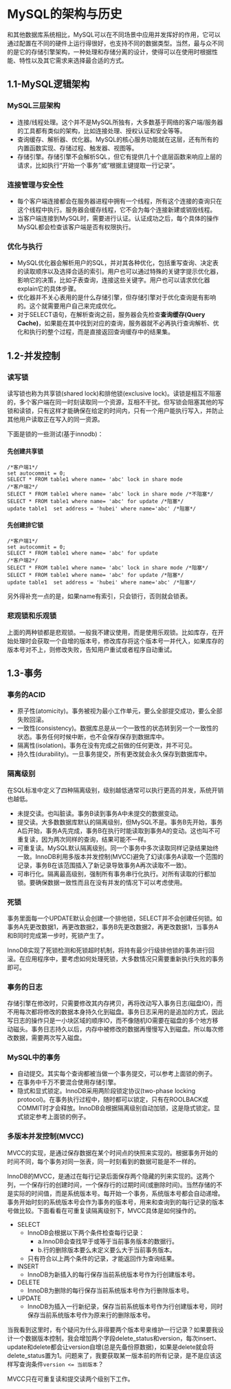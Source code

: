 # MySQL的架构与历史

和其他数据库系统相比，MySQL可以在不同场景中应用并发挥好的作用，它可以通过配置在不同的硬件上运行得很好，也支持不同的数据类型。当然，最与众不同的是它的存储引擎架构，一种处理和存储分离的设计，使得可以在使用时根据性能、特性以及其它需求来选择最合适的方式。

## 1.1-MySQL逻辑架构

### MySQL三层架构

* 连接/线程处理。这个并不是MySQL所独有，大多数基于网络的客户端/服务器的工具都有类似的架构，比如连接处理、授权认证和安全等等。
* 查询缓存、解析器、优化器。MySQL的核心服务功能就在这层，还有所有的内置函数实现、存储过程、触发器、视图等。
* 存储引擎。存储引擎不会解析SQL，但它有提供几十个底层函数来响应上层的请求，比如执行“开始一个事务”或“根据主键提取一行记录”。

### 连接管理与安全性

* 每个客户端连接都会在服务器进程中拥有一个线程，所有这个连接的查询只在这个线程中执行。服务器会缓存线程，它不会为每个连接新建或销毁线程。
* 当客户端连接到MySQL时，需要进行认证。认证成功之后，每个具体的操作MySQL都会检查该客户端是否有权限执行。

### 优化与执行

* MySQL优化器会解析用户的SQL，并对其各种优化，包括重写查询、决定表的读取顺序以及选择合适的索引。用户也可以通过特殊的关键字提示优化器，影响它的决策，比如子表查询，连接这些关键字。用户也可以请求优化器explain它的具体步骤。
* 优化器并不关心表用的是什么存储引擎，但存储引擎对于优化查询是有影响的。这个就需要用户自己来完成优化。
* 对于SELECT语句，在解析查询之前，服务器会先检查**查询缓存(Query Cache)**，如果能在其中找到对应的查询，服务器就不必再执行查询解析、优化和执行的整个过程，而是直接返回查询缓存中的结果集。

## 1.2-并发控制

### 读写锁

读写锁也称为共享锁(shared lock)和排他锁(exclusive lock)。读锁是相互不阻塞的，多个客户端在同一时刻读取同一个资源，互相不干扰。但写锁会阻塞其他的写锁和读锁，只有这样才能确保在给定的时间内，只有一个用户能执行写入，并防止其他用户读取正在写入的同一资源。

下面是锁的一些测试(基于innodb)：

#### 先创建共享锁
```
/*客户端1*/
set autocommit = 0;
SELECT * FROM table1 where name= 'abc' lock in share mode
/*客户端2*/
SELECT * FROM table1 where name= 'abc' lock in share mode /*不阻塞*/
SELECT * FROM table1 where name= 'abc' for update /*阻塞*/
update table1  set address = 'hubei' where name='abc' /*阻塞*/
```

#### 先创建排它锁
```
/*客户端1*/
set autocommit = 0;
SELECT * FROM table1 where name= 'abc' for update
/*客户端2*/
SELECT * FROM table1 where name= 'abc' lock in share mode /*阻塞*/
SELECT * FROM table1 where name= 'abc' for update /*阻塞*/
update table1  set address = 'hubei' where name='abc' /*阻塞*/
```

另外得补充一点的是，如果name有索引，只会锁行，否则就会锁表。

### 悲观锁和乐观锁

上面的两种锁都是悲观锁。一般我不建议使用，而是使用乐观锁。比如库存，在开始处理时会获取一个自增的版本号，修改库存将这个版本号一并代入，如果库存的版本号对不上，则修改失败，告知用户重试或者程序自动重试。

## 1.3-事务

### 事务的ACID

* 原子性(atomicity)。事务被视为最小工作单元，要么全部提交成功，要么全部失败回滚。
* 一致性(consistency)。数据库总是从一个一致性的状态转到另一个一致性的状态。事务任何时候中断，也不会保存保存到数据库中。
* 隔离性(isolation)。事务在没有完成之前做的任何更改，并不可见。
* 持久性(durability)。一旦事务提交，所有更改就会永久保存到数据库中。

### 隔离级别

在SQL标准中定义了四种隔离级别，级别越低通常可以执行更高的并发，系统开销也越低。

* 未提交读。也叫脏读。事务B读到事务A中未提交的数据变动。
* 提交读。大多数数据库默认的隔离级别，但MySQL不是。事务B先开始，事务A后开始，事务A先完成，事务B在执行时能读取到事务A的变动。这也叫不可重复读，因为两次同样的查询，结果可能不一样。
* 可重复读。MySQL默认隔离级别。同一个事务中多次读取同样记录结果始终一致。InnoDB利用多版本并发控制(MVCC)避免了幻读(事务A读取一个范围的记录，事务B在该范围插入了新记录导致事务A再次读取不一致)。
* 可串行化。隔离最高级别，强制所有事务串行化执行。对所有读取的行都加锁。要确保数据一致性而且在没有并发的情况下可以考虑使用。

### 死锁

事务里面每一个UPDATE默认会创建一个排他锁，SELECT并不会创建任何锁。如事务A先更改数据1，再更改数据2，事务B先更改数据2，再更改数据1，当事务A和B同时完成第一步时，死锁产生了。

InnoDB实现了死锁检测和死锁超时机制，将持有最少行级排他锁的事务进行回滚。在应用程序中，要考虑如何处理死锁，大多数情况只需要重新执行失败的事务即可。

### 事务的日志

存储引擎在修改时，只需要修改其内存拷贝，再将改动写入事务日志(磁盘IO)，而不用每次都将修改的数据本身持久化到磁盘。事务日志采用的是追加的方式，因此写日志的操作只是一小块区域的顺序IO，而不像随机IO需要在磁盘的多个地方移动磁头。事务日志持久以后，内存中被修改的数据再慢慢写入到磁盘。所以每次修改数据，需要两次写入磁盘。

### MySQL中的事务

* 自动提交。其实每个查询都被当做一个事务提交，可以参考上面锁的例子。
* 在事务中千万不要混合使用存储引擎。
* 隐式和显式锁定。InnoDB采用两阶段锁定协议(two-phase locking protocol)。在事务执行过程中，随时都可以锁定，只有在ROOLBACK或COMMIT时才会释放。InnoDB会根据隔离级别自动加锁，这是隐式锁定。显式锁定参考上面锁的例子。

### 多版本并发控制(MVCC)

MVCC的实现，是通过保存数据在某个时间点的快照来实现的。根据事务开始的时间不同，每个事务对同一张表，同一时刻看到的数据可能是不一样的。

InnoDB的MVCC，是通过在每行记录后面保存两个隐藏的列来实现的。这两个列，一个保存行的创建时间，一个保存行的过期时间(或删除时间)。当然存储的不是实际的时间值，而是系统版本号。每开始一个事务，系统版本号都会自动递增。事务开始时刻的系统版本号会作为事务的版本号，用来和查询到的每行记录的版本号做比较。下面看看在可重复读隔离级别下，MVCC具体是如何操作的。

* SELECT
  * InnoDB会根据以下两个条件检查每行记录：
    * a.InnoDB会查找早于或等于当前事务版本的数据行。
    * b.行的删除版本要么未定义要么大于当前事务版本。
  * 只有符合以上两个条件的记录，才能返回作为查询结果。
* INSERT
  * InnoDB为新插入的每行保存当前系统版本号作为行创建版本号。
* DELETE
  * InnoDB为删除的每行保存当前系统版本号作为行删除版本号。
* UPDATE
  * InnoDB为插入一行新纪录，保存当前系统版本号作为行创建版本号，同时保存当前系统版本号作为原来行的删除版本号。

当我看到这里时，有个疑问为什么非得要两个版本号来维护一行记录？如果要我设计一个数据版本控制，我会增加两个字段delete_status和version，每次insert、update和delete都会让version自增(总是先备份原数据)，如果是delete就会将delete_status置为1。问题来了，我要获取某一版本前的所有记录，是不是应该这样写查询条件`version <= 当前版本`？

MVCC只在可重复读和提交读两个级别下工作。
